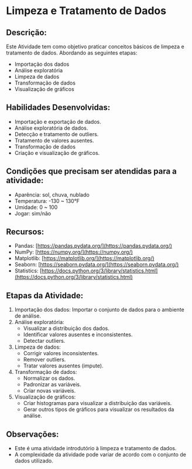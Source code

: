 # Limpeza e Tratamento de Dados

## Descrição:

Este Atividade tem como objetivo praticar conceitos básicos de limpeza e tratamento de dados. Abordando as seguintes etapas:

* Importação dos dados
* Análise exploratória
* Limpeza de dados
* Transformação de dados
* Visualização de gráficos

## Habilidades Desenvolvidas:

* Importação e exportação de dados.
* Análise exploratória de dados.
* Detecção e tratamento de outliers.
* Tratamento de valores ausentes.
* Transformação de dados
* Criação e visualização de gráficos.

## Condições que precisam ser atendidas para a atividade:

* Aparência: sol, chuva, nublado
* Temperatura: -130 ~ 130°F
* Umidade: 0 ~ 100
* Jogar: sim/não

## Recursos:

* Pandas: [https://pandas.pydata.org/](https://pandas.pydata.org/)
* NumPy: [https://numpy.org/](https://numpy.org/)
* Matplotlib: [https://matplotlib.org/](https://matplotlib.org/)
* Seaborn: [https://seaborn.pydata.org/](https://seaborn.pydata.org/)
* Statistics: [https://docs.python.org/3/library/statistics.html](https://docs.python.org/3/library/statistics.html)

## Etapas da Atividade:

1. Importação dos dados: Importar o conjunto de dados para o ambiente de análise.
2. Análise exploratória:
    * Visualizar a distribuição dos dados.
    * Identificar valores ausentes e inconsistentes.
    * Detectar outliers.
3. Limpeza de dados:
    * Corrigir valores inconsistentes.
    * Remover outliers.
    * Tratar valores ausentes (impute).
4. Transformação de dados:
    * Normalizar os dados.
    * Padronizar as variáveis.
    * Criar novas variáveis.
5. Visualização de gráficos:
    * Criar histogramas para visualizar a distribuição das variáveis.
    * Gerar outros tipos de gráficos para visualizar os resultados da análise.
  
## Observações:

* Este é uma atividade introdutório à limpeza e tratamento de dados.
* A complexidade da atividade pode variar de acordo com o conjunto de dados utilizado.